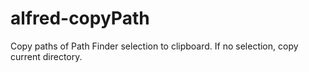 alfred-copyPath
===============

Copy paths of Path Finder selection to clipboard. If no selection, copy current directory.
